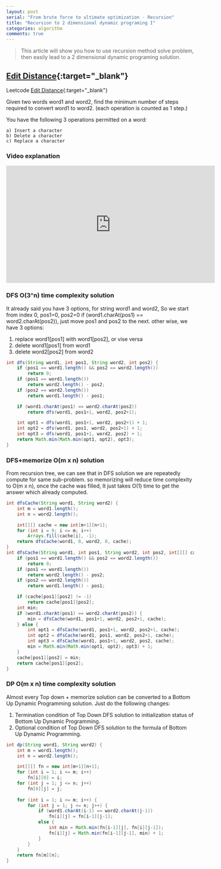 ```yaml
---
layout: post 
serial: "From brute force to ultimate optimization - Recursion"
title: "Recursion to 2 dimensional dynamic programing I"
categories: algorithm
comments: true
---
```


> This article will show you how to use recursion method solve problem, then easily lead to a 2 dimensional dynamic programing solution.

## [Edit Distance](https://leetcode.com/problems/edit-distance/){:target="_blank"}
Leetcode [Edit Distance](https://leetcode.com/problems/edit-distance/){:target="_blank"}

Given two words word1 and word2, find the minimum number of steps required to convert word1 to word2. (each operation is counted as 1 step.)

You have the following 3 operations permitted on a word:

```
a) Insert a character
b) Delete a character
c) Replace a character 
```

### Video explanation

<iframe width="560" height="315" src="https://www.youtube.com/embed/cQbdE8ELFYE" frameborder="0" allowfullscreen></iframe>

### DFS O(3^n) time complexity solution
It already said you have 3 options, for string word1 and word2, So we start from index 0, pos1=0, pos2=0
if (word1.charAt(pos1) == word2.charAt(pos2)), just move pos1 and pos2 to the next. other wise, we have 3 options:

1. replace word1[pos1] with word1[pos2], or vise versa
2. delete word1[pos1] from word1 
3. delete word2[pos2] from word2 

```java
int dfs(String word1, int pos1, String word2, int pos2) {
    if (pos1 == word1.length() && pos2 == word2.length())
        return 0;
    if (pos1 == word1.length())
        return word2.length() - pos2;   
    if (pos2 == word2.length())
        return word1.length() - pos1;

    if (word1.charAt(pos1) == word2.charAt(pos2))
        return dfs(word1, pos1+1, word2, pos2+1);

    int opt1 = dfs(word1, pos1+1, word2, pos2+1) + 1;
    int opt2 = dfs(word1, pos1, word2, pos2+1) + 1;
    int opt3 = dfs(word1, pos1+1, word2, pos2) + 1;
    return Math.min(Math.min(opt1, opt2), opt3);
}
```

### DFS+memorize O(m x n) solution
From recursion tree, we can see that in DFS solution we are repeatedly compute for same sub-problem.
so memorizing will reduce time complexity to O(m x n), once the cache was filled,
It just takes O(1) time to get the answer which already computed.

```java
int dfsCache(String word1, String word2) {
    int m = word1.length();
    int n = word2.length();

    int[][] cache = new int[m+1][n+1];
    for (int i = 0; i <= m; i++)
        Arrays.fill(cache[i], -1);
    return dfsCache(word1, 0, word2, 0, cache);
}
int dfsCache(String word1, int pos1, String word2, int pos2, int[][] cache) {
    if (pos1 == word1.length() && pos2 == word2.length())
        return 0;
    if (pos1 == word1.length())
        return word2.length() - pos2;   
    if (pos2 == word2.length())
        return word1.length() - pos1;

    if (cache[pos1][pos2] != -1)
        return cache[pos1][pos2];
    int min;
    if (word1.charAt(pos1) == word2.charAt(pos2)) {
        min = dfsCache(word1, pos1+1, word2, pos2+1, cache);
    } else {
        int opt1 = dfsCache(word1, pos1+1, word2, pos2+1, cache);
        int opt2 = dfsCache(word1, pos1, word2, pos2+1, cache);
        int opt3 = dfsCache(word1, pos1+1, word2, pos2, cache);
        min = Math.min(Math.min(opt1, opt2), opt3) + 1;
    }
    cache[pos1][pos2] = min;
    return cache[pos1][pos2];
}
```

### DP O(m x n) time complexity solution
Almost every Top down + memorize solution can be converted to a Bottom Up Dynamic Programming solution.
Just do the following changes:

1. Termination condition of Top Down DFS solution to initialization status of Bottom Up Dynamic Programming.
2. Optional condition of Top Down DFS solution to the formula of Bottom Up Dynamic Programming.

```java
int dp(String word1, String word2) {
    int m = word1.length();
    int n = word2.length();

    int[][] fn = new int[m+1][n+1];
    for (int i = 1; i <= m; i++)
        fn[i][0] = i;
    for (int j = 1; j <= n; j++)
        fn[0][j] = j;
    
    for (int i = 1; i <= m; i++) {
        for (int j = 1; j <= n; j++) {
            if (word1.charAt(i-1) == word2.charAt(j-1))
                fn[i][j] = fn[i-1][j-1];
            else {
                int min = Math.min(fn[i-1][j], fn[i][j-1]);
                fn[i][j] = Math.min(fn[i-1][j-1], min) + 1;
            }
        }
    }
    return fn[m][n];
}
```
